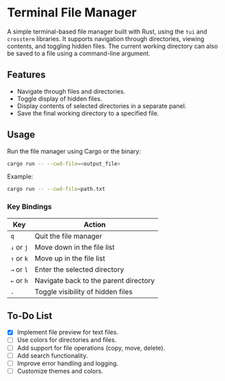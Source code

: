 # Terminal File Manager

A simple terminal-based file manager built with Rust, using the `tui` and `crossterm` libraries. It supports navigation through directories, viewing contents, and toggling hidden files. The current working directory can also be saved to a file using a command-line argument.

## Features
- Navigate through files and directories.
- Toggle display of hidden files.
- Display contents of selected directories in a separate panel.
- Save the final working directory to a specified file.

## Usage
Run the file manager using Cargo or the binary:
```bash
cargo run -- --cwd-file=<output_file>
```
Example:
```bash
cargo run -- --cwd-file=path.txt
```

### Key Bindings
| Key            | Action                                     |
|----------------|--------------------------------------------|
| `q`            | Quit the file manager                      |
| `↓` or `j`     | Move down in the file list                 |
| `↑` or `k`     | Move up in the file list                   |
| `→` or `l`     | Enter the selected directory               |
| `←` or `h`     | Navigate back to the parent directory      |
| `.`            | Toggle visibility of hidden files          |

## To-Do List
- [x] Implement file preview for text files.
- [ ] Use colors for directories and files.
- [ ] Add support for file operations (copy, move, delete).
- [ ] Add search functionality.
- [ ] Improve error handling and logging.
- [ ] Customize themes and colors.
